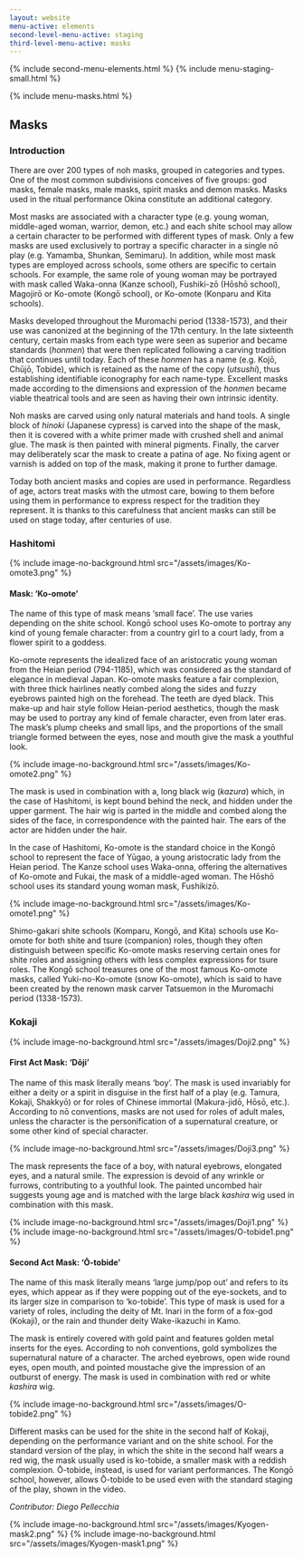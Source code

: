 ```yaml
---
layout: website
menu-active: elements
second-level-menu-active: staging
third-level-menu-active: masks
---
```


{% include second-menu-elements.html %}
{% include menu-staging-small.html %}

<main class="page-content">
<div class="wrapper sidebar-contents">
  <aside class="sidebar-contents__table">
    {% include menu-masks.html %}
  </aside>
  <section class="sidebar-contents__section">
  <div class="text-container">
    <h2 id="Masks">Masks</h2>
    <h3 id="Intro">Introduction</h3>
<p>
There are over 200 types of noh masks, grouped in categories and types. One of the most common subdivisions conceives of five groups: god masks, female masks, male masks, spirit masks and demon masks. Masks used in the ritual performance Okina constitute an additional category. </p>
<p>
Most masks are associated with a character type (e.g. young woman, middle-aged woman, warrior, demon, etc.) and each shite school may allow a certain character to be performed with different types of mask. Only a few masks are used exclusively to portray a specific character in a single nō play (e.g. Yamamba, Shunkan, Semimaru). In addition, while most mask types are employed across schools, some others are specific to certain schools. For example, the same role of young woman may be portrayed with mask called Waka-onna (Kanze school), Fushiki-zō (Hōshō school), Magojirō or Ko-omote (Kongō school), or Ko-omote (Konparu and Kita schools).</p>


<p>Masks developed throughout the Muromachi period (1338-1573), and their use was canonized at the beginning of the 17th century. In the late sixteenth century, certain masks from each type were seen as superior and became standards (<em>honmen</em>) that were then replicated following a carving tradition that continues until today. Each of these <em>honmen</em> has a name (e.g. Kojō, Chūjō, Tobide), which is retained as the name of the copy (<em>utsushi</em>), thus establishing identifiable iconography for each name-type. Excellent masks made according to the dimensions and expression of the <em>honmen</em> became viable theatrical tools and are seen as having their own intrinsic identity. </p>

<p>Noh masks are carved using only natural materials and hand tools. A single block of <em>hinoki</em> (Japanese cypress) is carved into the shape of the mask, then it is covered with a white primer made with crushed shell and animal glue. The mask is then painted with mineral pigments. Finally, the carver may deliberately scar the mask to create a patina of age. No fixing agent or varnish is added on top of the mask, making it prone to further damage.</p>

<p>Today both ancient masks and copies are used in performance. Regardless of age, actors treat masks with the utmost care, bowing to them before using them in performance to express respect for the tradition they represent. It is thanks to this carefulness that ancient masks can still be used on stage today, after centuries of use.</p>

<h3 id="Hashitomi">Hashitomi</h3>
{% include image-no-background.html src="/assets/images/Ko-omote3.png" %}
<h4>Mask: ‘Ko-omote’</h4>
<p>The name of this type of mask means ‘small face’. The use varies depending on the shite school. Kongō school uses Ko-omote to portray any kind of young female character: from a country girl to a court lady, from a flower spirit to a goddess. </p>

<p>Ko-omote represents the idealized face of an aristocratic young woman from the Heian period (794-1185), which was considered as the standard of elegance in medieval Japan. Ko-omote masks feature a fair complexion, with three thick hairlines neatly combed along the sides and fuzzy eyebrows painted high on the forehead. The teeth are dyed black. This make-up and hair style follow Heian-period aesthetics, though the mask may be used to portray any kind of female character, even from later eras. The mask’s plump cheeks and small lips, and the proportions of the small triangle formed between the eyes, nose and mouth give the mask a youthful look. </p>

{% include image-no-background.html src="/assets/images/Ko-omote2.png" %}

<p>The mask is used in combination with a, long black wig (<em>kazura</em>) which, in the case of Hashitomi, is kept bound behind the neck, and hidden under the upper garment. The hair wig is parted in the middle and combed along the sides of the face, in correspondence with the painted hair. The ears of the actor are hidden under the hair.</p>

<p>In the case of Hashitomi, Ko-omote is the standard choice in the Kongō school to represent the face of Yūgao, a young aristocratic lady from the Heian period. The Kanze school uses Waka-onna, offering the alternatives of Ko-omote and Fukai, the mask of a middle-aged woman. The Hōshō school uses its standard young woman mask, Fushikizō.</p>
{% include image-no-background.html src="/assets/images/Ko-omote1.png" %}
<p>Shimo-gakari shite schools (Komparu, Kongō, and Kita) schools use Ko-omote for both shite and tsure (companion) roles, though they often distinguish between specific Ko-omote masks reserving certain ones for shite roles and assigning others with less complex expressions for tsure roles. The Kongō school treasures one of the most famous Ko-omote masks, called Yuki-no-Ko-omote (snow Ko-omote), which is said to have been created by the renown mask carver Tatsuemon in the Muromachi period (1338-1573).</p>

<h3 id="Kokaji">Kokaji</h3>
{% include image-no-background.html src="/assets/images/Doji2.png" %}

<h4>First Act Mask: ‘Dōji’</h4>

<p>The name of this mask literally means ‘boy’. The mask is used invariably for either a deity or a spirit in disguise in the first half of a play (e.g. Tamura, Kokaji, Shakkyō) or for roles of Chinese immortal (Makura-jidō, Hōsō, etc.). According to nō conventions, masks are not used for roles of adult males, unless the character is the personification of a supernatural creature, or some other kind of special character.</p>
{% include image-no-background.html src="/assets/images/Doji3.png" %}
<p>The mask represents the face of a boy, with natural eyebrows, elongated eyes, and a natural smile. The expression is devoid of any wrinkle or furrows, contributing to a youthful look. The painted uncombed hair suggests young age and is matched with the large black <em>kashira</em> wig used in combination with this mask.</p>
{% include image-no-background.html src="/assets/images/Doji1.png" %}
{% include image-no-background.html src="/assets/images/O-tobide1.png" %}
<h4>Second Act Mask: ‘Ō-tobide’</h4>

<p>The name of this mask literally means ‘large jump/pop out’ and refers to its eyes, which appear as if they were popping out of the eye-sockets, and to its larger size in comparison to ‘ko-tobide’. This type of mask is used for a variety of roles, including the deity of Mt. Inari in the form of a fox-god (Kokaji), or the rain and thunder deity Wake-ikazuchi in Kamo.</p>

<p>The mask is entirely covered with gold paint and features golden metal inserts for the eyes. According to noh conventions, gold symbolizes the supernatural nature of a character. The arched eyebrows, open wide round eyes, open mouth, and pointed moustache give the impression of an outburst of energy. The mask is used in combination with red or white <em>kashira</em> wig.</p>

{% include image-no-background.html src="/assets/images/O-tobide2.png" %}

<p>Different masks can be used for the shite in the second half of Kokaji, depending on the performance variant and on the shite school. For the standard version of the play, in which the shite in the second half wears a red wig, the mask usually used is ko-tobide, a smaller mask with a reddish complexion. Ō-tobide, instead, is used for variant performances. The Kongō school, however, allows Ō-tobide to be used even with the standard staging of the play, shown in the video.</p>

<p><em>Contributor: Diego Pellecchia</em></p>

{% include image-no-background.html src="/assets/images/Kyogen-mask2.png" %}
{% include image-no-background.html src="/assets/images/Kyogen-mask1.png" %}

</div>
</section>
</div>

</main>
